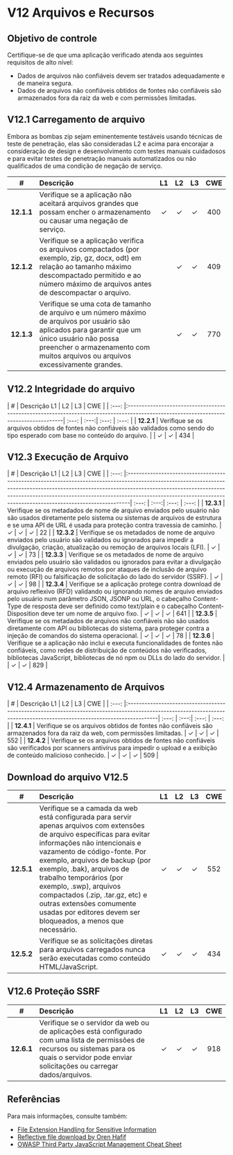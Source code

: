# V12 Arquivos e Recursos

## Objetivo de controle

Certifique-se de que uma aplicação verificado atenda aos seguintes requisitos de alto nível:

* Dados de arquivos não confiáveis devem ser tratados adequadamente e de maneira segura.
* Dados de arquivos não confiáveis obtidos de fontes não confiáveis são armazenados fora da raiz da web e com permissões limitadas.

## V12.1 Carregamento de arquivo

Embora as bombas zip sejam eminentemente testáveis usando técnicas de teste de penetração, elas são consideradas L2 e acima para encorajar a consideração de design e desenvolvimento com testes manuais cuidadosos e para evitar testes de penetração manuais automatizados ou não qualificados de uma condição de negação de serviço.

| # | Descrição | L1 | L2 | L3 | CWE |
| :---: | :--- | :---: | :---:| :---: | :---: |
| **12.1.1** | Verifique se a aplicação não aceitará arquivos grandes que possam encher o armazenamento ou causar uma negação de serviço. | ✓ | ✓ | ✓ | 400 |
| **12.1.2** | Verifique se a aplicação verifica os arquivos compactados (por exemplo, zip, gz, docx, odt) em relação ao tamanho máximo descompactado permitido e ao número máximo de arquivos antes de descompactar o arquivo. | | ✓ | ✓ | 409 |
| **12.1.3** | Verifique se uma cota de tamanho de arquivo e um número máximo de arquivos por usuário são aplicados para garantir que um único usuário não possa preencher o armazenamento com muitos arquivos ou arquivos excessivamente grandes. | | ✓ | ✓ | 770 |

## V12.2 Integridade do arquivo

| # | Descrição  L1 | L2 | L3 | CWE |
| :---: |:-------------------------------------------------------------------------------------------------------------------------------------| :---: | :---:| :---: | :---: |
| **12.2.1** | Verifique se os arquivos obtidos de fontes não confiáveis são validados como sendo do tipo esperado com base no conteúdo do arquivo. | | ✓ | ✓ | 434 |

## V12.3 Execução de Arquivo

| # | Descrição  L1 | L2 | L3 | CWE |
| :---: |:-------------------------------------------------------------------------------------------------------------------------------------------------------------------------------------------------------------------------------------------------------------------------------------------------------------------------| :---: | :---:| :---: | :---: |
| **12.3.1** | Verifique se os metadados de nome de arquivo enviados pelo usuário não são usados diretamente pelo sistema ou sistemas de arquivos de estrutura e se uma API de URL é usada para proteção contra travessia de caminho. | ✓ | ✓ | ✓ | 22 |
| **12.3.2** | Verifique se os metadados de nome de arquivo enviados pelo usuário são validados ou ignorados para impedir a divulgação, criação, atualização ou remoção de arquivos locais (LFI). | ✓ | ✓ | ✓ | 73 |
| **12.3.3** | Verifique se os metadados de nome de arquivo enviados pelo usuário são validados ou ignorados para evitar a divulgação ou execução de arquivos remotos por ataques de inclusão de arquivo remoto (RFI) ou falsificação de solicitação do lado do servidor (SSRF). | ✓ | ✓ | ✓ | 98 |
| **12.3.4** | Verifique se a aplicação protege contra download de arquivo reflexivo (RFD) validando ou ignorando nomes de arquivo enviados pelo usuário num parâmetro JSON, JSONP ou URL, o cabeçalho Content-Type de resposta deve ser definido como text/plain e o cabeçalho Content-Disposition deve ter um nome de arquivo fixo. | ✓ | ✓ | ✓ | 641 |
| **12.3.5** | Verifique se os metadados de arquivos não confiáveis não são usados diretamente com API ou bibliotecas do sistema, para proteger contra a injeção de comandos do sistema operacional. | ✓ | ✓ | ✓ | 78 |
| **12.3.6** | Verifique se a aplicação não inclui e executa funcionalidades de fontes não confiáveis, como redes de distribuição de conteúdos não verificados, bibliotecas JavaScript, bibliotecas de nó npm ou DLLs do lado do servidor. | | ✓ | ✓ | 829 |

## V12.4 Armazenamento de Arquivos

| # | Descrição  L1 | L2 | L3 | CWE |
| :---: |:-----------------------------------------------------------------------------------------------------------------------------------------------------------------------| :---: | :---:| :---: | :---: |
| **12.4.1** | Verifique se os arquivos obtidos de fontes não confiáveis são armazenados fora da raiz da web, com permissões limitadas.                                               | ✓ | ✓ | ✓ | 552 |
| **12.4.2** | Verifique se os arquivos obtidos de fontes não confiáveis são verificados por scanners antivírus para impedir o upload e a exibição de conteúdo malicioso conhecido. | ✓ | ✓ | ✓ | 509 |

## Download do arquivo V12.5

| # | Descrição | L1 | L2 | L3 | CWE |
| :---: | :--- | :---: | :---:| :---: | :---: |
| **12.5.1** | Verifique se a camada da web está configurada para servir apenas arquivos com extensões de arquivo específicas para evitar informações não intencionais e vazamento de código-fonte. Por exemplo, arquivos de backup (por exemplo, .bak), arquivos de trabalho temporários (por exemplo, .swp), arquivos compactados (.zip, .tar.gz, etc) e outras extensões comumente usadas por editores devem ser bloqueados, a menos que necessário. | ✓ | ✓ | ✓ | 552 |
| **12.5.2** | Verifique se as solicitações diretas para arquivos carregados nunca serão executadas como conteúdo HTML/JavaScript. | ✓ | ✓ | ✓ | 434 |

## V12.6 Proteção SSRF

| # | Descrição | L1 | L2 | L3 | CWE |
| :---: | :--- | :---: | :---:| :---: | :---: |
| **12.6.1** | Verifique se o servidor da web ou de aplicações está configurado com uma lista de permissões de recursos ou sistemas para os quais o servidor pode enviar solicitações ou carregar dados/arquivos. | ✓ | ✓ | ✓ | 918 |

## Referências

Para mais informações, consulte também:

* [File Extension Handling for Sensitive Information](https://owasp.org/www-community/vulnerabilities/Unrestricted_File_Upload)
* [Reflective file download by Oren Hafif](https://www.trustwave.com/Resources/SpiderLabs-Blog/Reflected-File-Download---A-New-Web-Attack-Vector/)
* [OWASP Third Party JavaScript Management Cheat Sheet](https://cheatsheetseries.owasp.org/cheatsheets/Third_Party_Javascript_Management_Cheat_Sheet.html)
